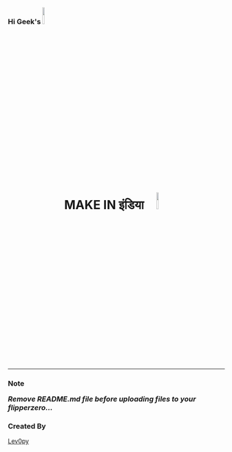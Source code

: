 ### Hi Geek's  <img src="https://media.giphy.com/media/hvRJCLFzcasrR4ia7z/giphy.gif" width="10%">



<!--
\   //~~\ |   |    /\  |~~\|~~  |\  | /~~\~~|~~    /\  |  /~~\ |\  ||~~
 \ /|    ||   |   /__\ |__/|--  | \ ||    | |     /__\ | |    || \ ||--
  |  \__/  \_/   /    \|  \|__  |  \| \__/  |    /    \|__\__/ |  \||__
-->



<h1 align="center">
 MAKE IN इंडिया
<img src="img/in2.gif" width="10%" ></h1><hr>





<h3>Note</>


_*Remove README.md file before uploading files to your flipperzero...*_

<h3>Created By</h3>
<a href="https://instagram.com/lev0py">Lev0py</a>


